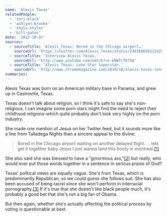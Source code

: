 ```yaml
---
name: 'Alexis Texas'
relatedPeople:
  - 'tori-black'
  - 'ashlynn-brooke'
  - 'shyla-stylez'
  - 'bill-gates'
date: '2012-10-07'
sources:
  - sourceTitle: 'Alexis_Texas: Bored in the Chicago airport…'
    sourceUrl: 'https://twitter.com/Alexis_Texas/status/236168656122429440'
  - sourceTitle: 'Interview Alexis Texas.'
    sourceUrl: 'http://www.youtube.com/watch?v=-bNWTrTb75Q'
  - sourceTitle: 'Alexis Texas: Lone Star Superstar.'
    sourceUrl: 'http://www.xtrememagazine.com/2010/10/alexis-texas-lone-star-superstar/'
summaries:
---
```


Alexis Texas was born on an American military base in Panama, and grew up in Castroville, Texas.

Texas doesn't talk about religion, so I think it's safe to say she's non-religious. I can imagine some porn stars might find the need to reject their childhood religions–which quite probably don't look very highly on the porn industry.

She made one mention of Jesus on her Twitter feed, but it sounds more like a line from Talladega Nights than a sincere appeal to the divine:

> Bored in the Chicago airport waiting on another delayed flight. . . lets get it together baby Jesus I just wanna land this booty in montreal.<a class="source-citation" href="#https%3A%2F%2Ftwitter.com%2FAlexis_Texas%2Fstatus%2F236168656122429440" title="Alexis_Texas: Bored in the Chicago airport…">[1]</a>

She also said she was blessed to have a "ginormous ass,"<a class="source-citation" href="#http%3A%2F%2Fwww.youtube.com%2Fwatch%3Fv%3D-bNWTrTb75Q" title="Interview Alexis Texas.">[2]</a> but really, who would ever put those words together in a sentence in serious praise of God?

Texas' political views are equally vague. She's from Texas, which is predominantly Republican, so we could guess she follows suit. She has also been accused of being racist since she won't perform in interracial pornography.<a class="source-citation" href="#http%3A%2F%2Fwww.xtrememagazine.com%2F2010%2F10%2Falexis-texas-lone-star-superstar%2F" title="Alexis Texas: Lone Star Superstar.">[3]</a> If it's true that she doesn't like black people much, it's probably a good bet that she's not a big fan of Obama.

But then again, whether she's actually affecting the political process by voting is questionable at best.
